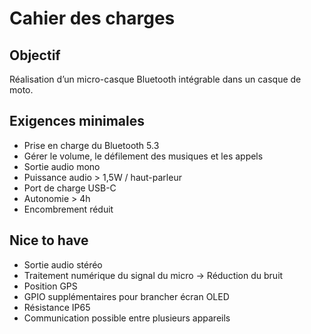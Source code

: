 # Cahier des charges

## Objectif  
Réalisation d’un micro-casque Bluetooth intégrable dans un casque de moto.

## Exigences minimales

- Prise en charge du Bluetooth 5.3  
- Gérer le volume, le défilement des musiques et les appels  
- Sortie audio mono  
- Puissance audio > 1,5W / haut-parleur  
- Port de charge USB-C  
- Autonomie > 4h  
- Encombrement réduit  

## Nice to have

- Sortie audio stéréo  
- Traitement numérique du signal du micro → Réduction du bruit  
- Position GPS  
- GPIO supplémentaires pour brancher écran OLED  
- Résistance IP65  
- Communication possible entre plusieurs appareils  

